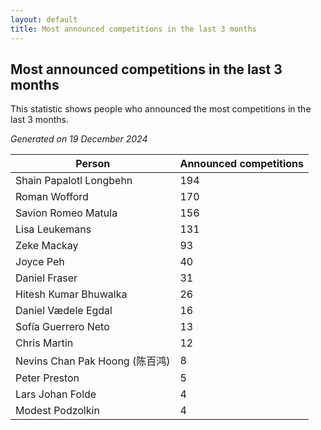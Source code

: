 ```yaml
---
layout: default
title: Most announced competitions in the last 3 months
---
```

## Most announced competitions in the last 3 months
This statistic shows people who announced the most competitions in the last 3 months.

*Generated on 19 December 2024*

| Person | Announced competitions |
| --- | --- |
| Shain Papalotl Longbehn | 194 |
| Roman Wofford | 170 |
| Savion Romeo Matula | 156 |
| Lisa Leukemans | 131 |
| Zeke Mackay | 93 |
| Joyce Peh | 40 |
| Daniel Fraser | 31 |
| Hitesh Kumar Bhuwalka | 26 |
| Daniel Vædele Egdal | 16 |
| Sofía Guerrero Neto | 13 |
| Chris Martin | 12 |
| Nevins Chan Pak Hoong (陈百鸿) | 8 |
| Peter Preston | 5 |
| Lars Johan Folde | 4 |
| Modest Podzolkin | 4 |
